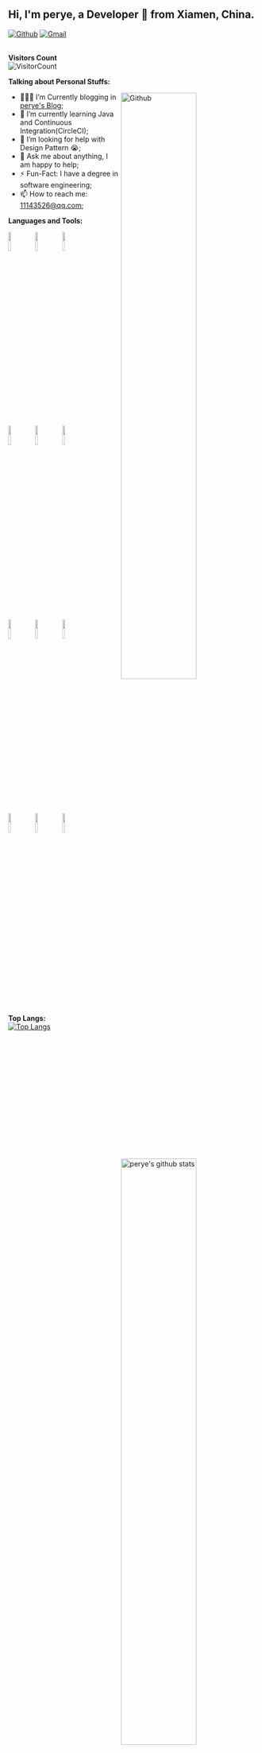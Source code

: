 <!-- Your title -->
## Hi, I'm perye, a Developer 🚀 from Xiamen, China.

<!-- Your badges
You can use the website to generate badges: https://shields.io/
-->

[![Github](https://img.shields.io/badge/-Github-000?style=flat&logo=Github&logoColor=white)](https://github.com/perye)
[![Gmail](https://img.shields.io/badge/-Gmail-c14438?style=flat&logo=Gmail&logoColor=white)](mailto:peryedev@gmail.com)

<br>**Visitors Count**  
![VisitorCount](https://profile-counter.glitch.me/{sanchitvj}/count.svg)

<!-- Talking about you -->
**Talking about Personal Stuffs:**

<!-- Any image aligned to the right. Beware the width -->
<img width="55%" align="right" alt="Github" src="https://raw.githubusercontent.com/onimur/.github/master/.resources/git-header.svg" />

- 👨🏽‍💻 I’m Currently blogging in [perye's Blog](https://perye.github.io/);
- 🌱 I’m currently learning Java and Continuous Integration(CircleCI); 
- 🤔 I’m looking for help with Design Pattern 😭;
- 💬 Ask me about anything, I am happy to help;
- ⚡️ Fun-Fact: I have a degree in software engineering;
- 📫 How to reach me: 11143526@qq.com;

**Languages and Tools:**  

<!-- Your github readme stats
You can use this api: https://github.com/anuraghazra/github-readme-stats
-->
<p>
  <a href="https://github.com/perye">
    <img width="55%" align="right" alt="perye's github stats" src="https://github-readme-stats.vercel.app/api?username=perye&show_icons=true&hide_border=true" />
  </a>
  
  <!-- Your languages and tools. Be careful with the alignment. 
  You can use this sites to get logos: https://www.vectorlogo.zone or https://simpleicons.org/
  -->
  <code><img width="10%" src="https://www.vectorlogo.zone/logos/java/java-ar21.svg"></code>
  <code><img width="10%" src="https://www.vectorlogo.zone/logos/linux/linux-ar21.svg"></code>
  <code><img width="10%" src="https://www.vectorlogo.zone/logos/mysql/mysql-ar21.svg"></code>
  <br />
  <code><img width="10%" src="https://www.vectorlogo.zone/logos/gradle/gradle-ar21.svg"></code>
  <code><img width="10%" src="https://www.vectorlogo.zone/logos/unity3d/unity3d-ar21.svg"></code>
  <code><img width="10%" src="https://www.vectorlogo.zone/logos/apache_pig/apache_pig-ar21.svg"></code>
  <br />
  <code><img width="10%" src="https://www.vectorlogo.zone/logos/nginx/nginx-ar21.svg"></code>
  <code><img width="10%" src="https://www.vectorlogo.zone/logos/redis/redis-ar21.svg"></code>
  <code><img width="10%" src="https://www.vectorlogo.zone/logos/lua/lua-ar21.svg"></code>
  <br />
  <code><img width="10%" src="https://www.vectorlogo.zone/logos/git-scm/git-scm-ar21.svg"></code>
  <code><img width="10%" src="https://www.vectorlogo.zone/logos/nodejs/nodejs-ar21.svg"></code>
  <code><img width="10%" src="https://www.vectorlogo.zone/logos/gnu_bash/gnu_bash-ar21.svg"></code>
</p>


**Top Langs:**  
[![Top Langs](https://github-readme-stats.vercel.app/api/top-langs/?username=perye&layout=compact)](https://github.com/perye)



